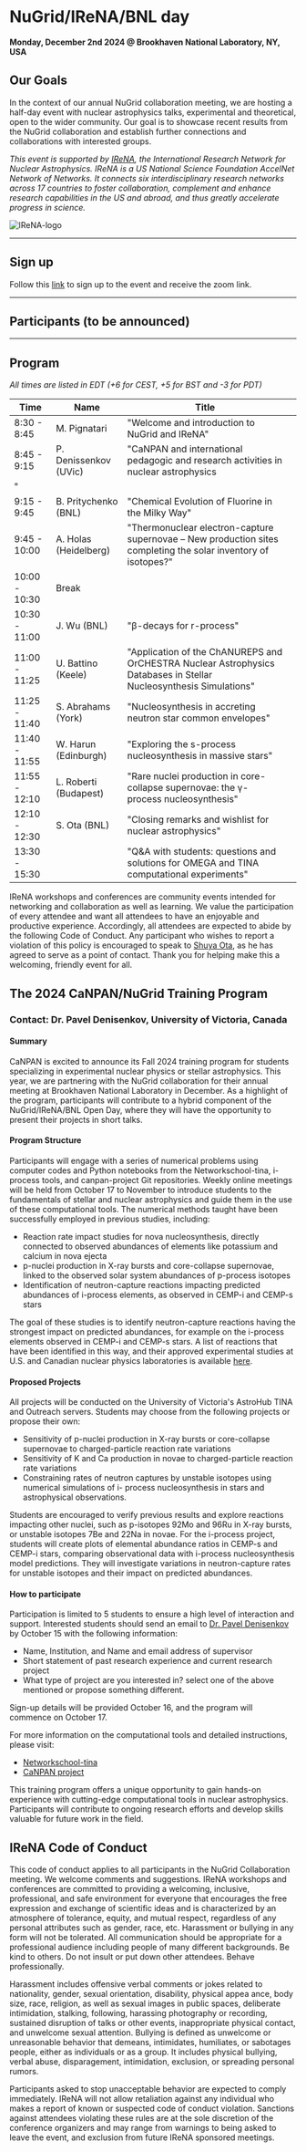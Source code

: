 # NuGrid/IReNA/BNL day
**Monday, December 2nd 2024 @ Brookhaven National Laboratory, NY, USA**

## Our Goals

In the context of our annual NuGrid collaboration meeting, we are hosting a 
half-day event with nuclear astrophysics talks, experimental and theoretical,
open to the wider community. Our goal is to showcase recent results from the 
NuGrid collaboration and establish further connections and collaborations with
interested groups.


*This event is supported by [IReNA](https://www.irenaweb.org/), the International Research Network for
Nuclear Astrophysics. IReNA is a US National Science Foundation AccelNet
Network of Networks. It connects six interdisciplinary research networks
across 17 countries to foster collaboration, complement and enhance research 
capabilities in the US and abroad, and thus greatly accelerate progress in science.*

![IReNA-logo](https://indico.frib.msu.edu/event/46/images/198-IReNA_logo.png)

---
## Sign up 

Follow this [link](https://forms.gle/qSXv4bo9sMCv2df16) to sign up to the event and receive the zoom link.

---
## Participants (to be announced)

---
## Program

*All times are listed in EDT (+6 for CEST, +5 for BST and -3 for PDT)*

| Time          | Name                      | Title                                                                                                               |   |
|---------------|---------------------------|---------------------------------------------------------------------------------------------------------------------|---|
| 8:30 - 8:45         | M. Pignatari              | "Welcome and introduction to NuGrid and IReNA"                                                                                   |   |
| 8:45 - 9:15         | P. Denissenkov (UVic)   | "CaNPAN and international pedagogic and research activities in nuclear astrophysics
"                                                                                                      |   |
| 9:15 - 9:45      | B. Pritychenko (BNL)        | "Chemical Evolution of Fluorine in the Milky Way"                                                                   |   |
| 9:45 - 10:00     | A.  Holas (Heidelberg) | "Thermonuclear electron-capture supernovae – New production sites completing the solar inventory of isotopes?"                                                                   |   |
| 10:00 - 10:30 | Break                     |                                                                                                                     |   |
| 10:30 - 11:00         | J. Wu (BNL) | "β-decays for r-process"                                                                         |   |
| 11:00 - 11:25        | U. Battino (Keele)       | "Application of the ChANUREPS and OrCHESTRA Nuclear Astrophysics Databases in Stellar Nucleosynthesis Simulations" |   |
| 11:25 - 11:40        | S. Abrahams (York)    | "Nucleosynthesis in accreting neutron star common envelopes"                                                                         |   |
| 11:40 - 11:55        | W. Harun (Edinburgh)    | "Exploring the s-process nucleosynthesis in massive stars"                                                                         |   |
| 11:55 - 12:10        | L. Roberti (Budapest)    | "Rare nuclei production in core-collapse supernovae: the γ-process nucleosynthesis"                                                                         |   |
| 12:10 - 12:30        | S. Ota (BNL)    | "Closing remarks and wishlist for nuclear astrophysics"                                                                         |   |
| 13:30 - 15:30        |     | "Q&A with students: questions and solutions for OMEGA and TINA computational experiments"                                                                          |   |

IReNA workshops and conferences are community events intended for networking
and collaboration as well as learning. We value the participation of every
attendee and want all attendees to have an enjoyable and productive
experience. Accordingly, all attendees are expected to abide by the following
Code of Conduct. Any participant who wishes to report a violation of this
policy is encouraged to speak to [Shuya Ota](mailto:sota@bnl.gov), as he has agreed to serve as a point of
contact. Thank you for helping make this a welcoming, friendly event for all.

## The 2024 CaNPAN/NuGrid Training Program
### Contact: Dr. Pavel Denisenkov, University of Victoria, Canada

#### Summary

CaNPAN is excited to announce its Fall 2024 training program for students specializing in experimental
nuclear physics or stellar astrophysics. This year, we are partnering with the NuGrid collaboration for their
annual meeting at Brookhaven National Laboratory in December. As a highlight of the program,
participants will contribute to a hybrid component of the NuGrid/IReNA/BNL Open Day, where they will have the
opportunity to present their projects in short talks.


#### Program Structure

Participants will engage with a series of numerical problems using computer codes and Python notebooks
from the Networkschool-tina, i-process tools, and canpan-project Git repositories. Weekly online
meetings will be held from October 17 to November to introduce students to the fundamentals of stellar
and nuclear astrophysics and guide them in the use of these computational tools.
The numerical methods taught have been successfully employed in previous studies, including:
-  Reaction rate impact studies for nova nucleosynthesis, directly connected to observed abundances
of elements like potassium and calcium in nova ejecta
-  p-nuclei production in X-ray bursts and core-collapse supernovae, linked to the observed solar
system abundances of p-process isotopes
-  Identification of neutron-capture reactions impacting predicted abundances of i-process elements,
as observed in CEMP-i and CEMP-s stars

The goal of these studies is to identify neutron-capture reactions having the strongest impact on predicted
abundances, for example on the i-process
elements observed in CEMP-i and CEMP-s stars. A list of reactions that have been identified in this way,
and their approved experimental studies at U.S. and Canadian nuclear physics
laboratories is available [here](https://canpan.ca/experiments.html).

#### Proposed Projects 

All projects will be conducted on the University of Victoria's AstroHub TINA and Outreach servers.
Students may choose from the following projects or propose their own:
- Sensitivity of p-nuclei production in X-ray bursts or core-collapse supernovae to charged-particle
reaction rate variations
- Sensitivity of K and Ca production in novae to charged-particle reaction rate variations
- Constraining rates of neutron captures by unstable isotopes using numerical simulations of i-
process nucleosynthesis in stars and astrophysical observations.

Students are encouraged to verify previous results and explore reactions
impacting other nuclei, such as p-isotopes 92Mo and 96Ru in X-ray bursts, or
unstable isotopes 7Be and 22Na in novae.
For the i-process project, students will create plots of elemental abundance ratios in CEMP-s and CEMP-i
stars, comparing observational data with i-process nucleosynthesis model predictions. They will
investigate variations in neutron-capture rates for unstable isotopes and their impact on predicted
abundances.

#### How to participate 

Participation is limited to 5 students to ensure a high level of interaction and support. Interested students
should send an email to [Dr. Pavel Denisenkov](mailto:pavelden@uvic.ca) by October 15 with the following
information:

-  Name, Institution, and Name and email address of supervisor
-  Short statement of past research experience and current research project
-  What type of project are you interested in? select one of the above mentioned or propose something
different.

Sign-up details will be provided October 16, and the program will commence on October 17.

For more information on the computational tools and detailed instructions, please visit:
- [Networkschool-tina](HTTPS://GITHUB.COM/NUGRID/NETWORKSCHOOL-TINA/TREE/MAIN)
- [CaNPAN project](HTTPS://CANPAN.CA/INDEX.HTML)

This training program offers a unique opportunity to gain hands-on experience with cutting-edge
computational tools in nuclear astrophysics. Participants will contribute to ongoing research efforts and
develop skills valuable for future work in the field.


## IReNA Code of Conduct

This code of conduct applies to all participants in the NuGrid Collaboration meeting. We welcome comments and suggestions.
IReNA workshops and conferences are committed to providing a welcoming,
inclusive, professional, and safe environment for everyone that encourages the
free expression and exchange of scientific ideas and is characterized by an
atmosphere of tolerance, equity, and mutual respect, regardless of any
personal attributes such as gender, race, etc. Harassment or bullying in any
form will not be tolerated. All communication should be appropriate for a
professional audience including people of many different backgrounds. Be kind
to others. Do not insult or put down other attendees. Behave professionally.

Harassment includes offensive verbal comments or jokes related to nationality,
gender, sexual orientation, disability, physical appea
ance, body size, race, religion, as well as sexual images in public spaces,
deliberate intimidation, stalking, following, harassing photography or
recording, sustained disruption of talks or other events, inappropriate 
physical contact, and unwelcome sexual attention.
Bullying is defined as unwelcome or unreasonable behavior that demeans,
intimidates, humiliates, or sabotages people, either as individuals or as a
group. It includes physical bullying, verbal abuse, disparagement,
intimidation, exclusion, or spreading personal rumors.


Participants asked to stop unacceptable behavior are expected to comply
immediately. IReNA will not allow retaliation against any individual who makes
a report of known or suspected code of conduct violation. Sanctions against
attendees violating these rules are at the sole discretion of the conference
organizers and may range from warnings to being asked to leave the event, and
exclusion from future IReNA sponsored meetings.


